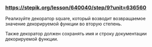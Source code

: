 ### https://stepik.org/lesson/640040/step/9?unit=636560

Реализуйте декоратор square, который возводит возвращаемое значение декорируемой функции во вторую степень. 

Также декоратор должен сохранять имя и строку документации декорируемой функции.

